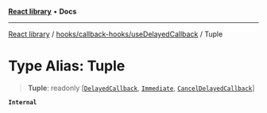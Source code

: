 [**React library**](../../../../index.md) • **Docs**

***

[React library](../../../../modules.md) / [hooks/callback-hooks/useDelayedCallback](../index.md) / Tuple

# Type Alias: Tuple

> **Tuple**: readonly [[`DelayedCallback`](../interfaces/DelayedCallback.md), [`Immediate`](../interfaces/Immediate.md), [`CancelDelayedCallback`](../interfaces/CancelDelayedCallback.md)]

**`Internal`**

